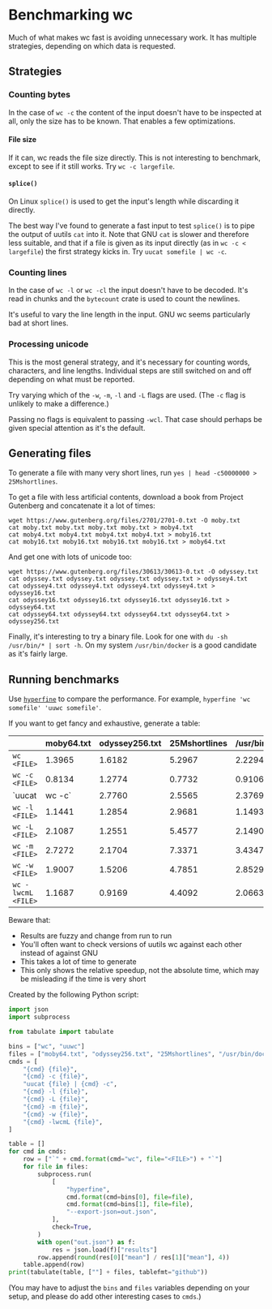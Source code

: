 # Benchmarking wc

<!-- spell-checker:ignore (words) uuwc uucat largefile somefile Mshortlines moby lwcm cmds tablefmt -->

Much of what makes wc fast is avoiding unnecessary work. It has multiple strategies,
depending on which data is requested.

## Strategies

### Counting bytes

In the case of `wc -c` the content of the input doesn't have to be inspected at all,
only the size has to be known. That enables a few optimizations.

#### File size

If it can, wc reads the file size directly. This is not interesting to benchmark,
except to see if it still works. Try `wc -c largefile`.

#### `splice()`

On Linux `splice()` is used to get the input's length while discarding it directly.

The best way I've found to generate a fast input to test `splice()` is to pipe the
output of uutils `cat` into it. Note that GNU `cat` is slower and therefore less
suitable, and that if a file is given as its input directly (as in
`wc -c < largefile`) the first strategy kicks in. Try `uucat somefile | wc -c`.

### Counting lines

In the case of `wc -l` or `wc -cl` the input doesn't have to be decoded. It's
read in chunks and the `bytecount` crate is used to count the newlines.

It's useful to vary the line length in the input. GNU wc seems particularly
bad at short lines.

### Processing unicode

This is the most general strategy, and it's necessary for counting words,
characters, and line lengths. Individual steps are still switched on and off
depending on what must be reported.

Try varying which of the `-w`, `-m`, `-l` and `-L` flags are used.
(The `-c` flag is unlikely to make a difference.)

Passing no flags is equivalent to passing `-wcl`. That case should perhaps be
given special attention as it's the default.

## Generating files

To generate a file with many very short lines, run
`yes | head -c50000000 > 25Mshortlines`.

To get a file with less artificial contents, download a book from
Project Gutenberg and concatenate it a lot of times:

```shell
wget https://www.gutenberg.org/files/2701/2701-0.txt -O moby.txt
cat moby.txt moby.txt moby.txt moby.txt > moby4.txt
cat moby4.txt moby4.txt moby4.txt moby4.txt > moby16.txt
cat moby16.txt moby16.txt moby16.txt moby16.txt > moby64.txt
```

And get one with lots of unicode too:

```shell
wget https://www.gutenberg.org/files/30613/30613-0.txt -O odyssey.txt
cat odyssey.txt odyssey.txt odyssey.txt odyssey.txt > odyssey4.txt
cat odyssey4.txt odyssey4.txt odyssey4.txt odyssey4.txt > odyssey16.txt
cat odyssey16.txt odyssey16.txt odyssey16.txt odyssey16.txt > odyssey64.txt
cat odyssey64.txt odyssey64.txt odyssey64.txt odyssey64.txt > odyssey256.txt
```

Finally, it's interesting to try a binary file. Look for one with
`du -sh /usr/bin/* | sort -h`. On my system `/usr/bin/docker` is a good
candidate as it's fairly large.

## Running benchmarks

Use [`hyperfine`](https://github.com/sharkdp/hyperfine) to compare the
performance. For example, `hyperfine 'wc somefile' 'uuwc somefile'`.

If you want to get fancy and exhaustive, generate a table:

|                        |   moby64.txt |   odyssey256.txt |   25Mshortlines |   /usr/bin/docker |
|------------------------|--------------|------------------|-----------------|-------------------|
| `wc <FILE>`            |       1.3965 |           1.6182 |          5.2967 |            2.2294 |
| `wc -c <FILE>`         |       0.8134 |           1.2774 |          0.7732 |            0.9106 |
| `uucat <FILE> | wc -c` |       2.7760 |           2.5565 |          2.3769 |            2.3982 |
| `wc -l <FILE>`         |       1.1441 |           1.2854 |          2.9681 |            1.1493 |
| `wc -L <FILE>`         |       2.1087 |           1.2551 |          5.4577 |            2.1490 |
| `wc -m <FILE>`         |       2.7272 |           2.1704 |          7.3371 |            3.4347 |
| `wc -w <FILE>`         |       1.9007 |           1.5206 |          4.7851 |            2.8529 |
| `wc -lwcmL <FILE>`     |       1.1687 |           0.9169 |          4.4092 |            2.0663 |

Beware that:

- Results are fuzzy and change from run to run
- You'll often want to check versions of uutils wc against each other instead
  of against GNU
- This takes a lot of time to generate
- This only shows the relative speedup, not the absolute time, which may be
  misleading if the time is very short

Created by the following Python script:

```python
import json
import subprocess

from tabulate import tabulate

bins = ["wc", "uuwc"]
files = ["moby64.txt", "odyssey256.txt", "25Mshortlines", "/usr/bin/docker"]
cmds = [
    "{cmd} {file}",
    "{cmd} -c {file}",
    "uucat {file} | {cmd} -c",
    "{cmd} -l {file}",
    "{cmd} -L {file}",
    "{cmd} -m {file}",
    "{cmd} -w {file}",
    "{cmd} -lwcmL {file}",
]

table = []
for cmd in cmds:
    row = ["`" + cmd.format(cmd="wc", file="<FILE>") + "`"]
    for file in files:
        subprocess.run(
            [
                "hyperfine",
                cmd.format(cmd=bins[0], file=file),
                cmd.format(cmd=bins[1], file=file),
                "--export-json=out.json",
            ],
            check=True,
        )
        with open("out.json") as f:
            res = json.load(f)["results"]
        row.append(round(res[0]["mean"] / res[1]["mean"], 4))
    table.append(row)
print(tabulate(table, [""] + files, tablefmt="github"))
```

(You may have to adjust the `bins` and `files` variables depending on your
setup, and please do add other interesting cases to `cmds`.)
